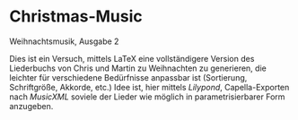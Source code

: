 # Christmas-Music
Weihnachtsmusik, Ausgabe 2

Dies ist ein Versuch, mittels LaTeX eine vollständigere Version des Liederbuchs von Chris und Martin zu Weihnachten zu generieren, die leichter für verschiedene Bedürfnisse anpassbar ist (Sortierung, Schriftgröße, Akkorde, etc.) Idee ist, hier mittels *Lilypond*, Capella-Exporten nach *MusicXML* soviele der Lieder wie möglich in parametrisierbarer Form anzugeben.
